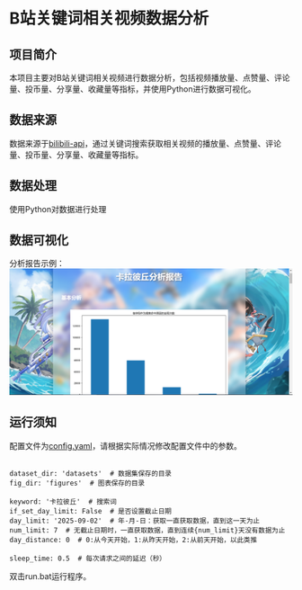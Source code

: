 # B站关键词相关视频数据分析
## 项目简介
本项目主要对B站关键词相关视频进行数据分析，包括视频播放量、点赞量、评论量、投币量、分享量、收藏量等指标，并使用Python进行数据可视化。

## 数据来源
数据来源于<a href='https://github.com/Nemo2011/bilibili-api'>bilibili-api</a>，通过关键词搜索获取相关视频的播放量、点赞量、评论量、投币量、分享量、收藏量等指标。

## 数据处理
使用Python对数据进行处理

## 数据可视化
分析报告示例：
<img src='others/pics/report.png'></a>

## 运行须知
配置文件为<a href='config.yaml'>config.yaml</a>，请根据实际情况修改配置文件中的参数。
<pre><code>
dataset_dir: 'datasets'  # 数据集保存的目录
fig_dir: 'figures'  # 图表保存的目录

keyword: '卡拉彼丘'  # 搜索词
if_set_day_limit: False  # 是否设置截止日期
day_limit: '2025-09-02'  # 年-月-日：获取一直获取数据，直到这一天为止
num_limit: 7  # 无截止日期时，一直获取数据，直到连续{num_limit}天没有数据为止
day_distance: 0  # 0:从今天开始，1:从昨天开始，2:从前天开始，以此类推

sleep_time: 0.5  # 每次请求之间的延迟（秒）
</code></pre>
双击run.bat运行程序。